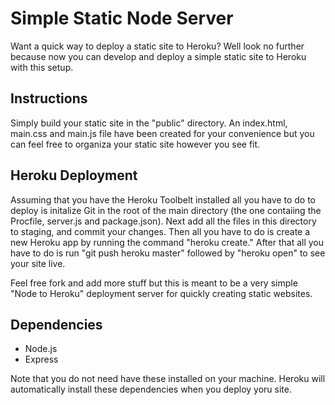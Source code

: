 # Simple Static Node Server

Want a quick way to deploy a static site to Heroku? Well look no further because now you can develop and deploy a simple static site to Heroku with this setup.

## Instructions
Simply build your static site in the "public" directory. An index.html, main.css and main.js file have been created for your convenience but you can feel free to organiza your static site however you see fit.

## Heroku Deployment
Assuming that you have the Heroku Toolbelt installed all you have to do to deploy is initalize Git in the root of the main directory (the one contaiing the Procfile, server.js and package.json). Next add all the files in this directory to staging, and commit your changes. Then all you have to do is create a new Heroku app by running the command "heroku create." After that all you have to do is run "git push heroku master" followed by "heroku open" to see your site live.

Feel free fork and add more stuff but this is meant to be a very simple "Node to Heroku" deployment server for quickly creating static websites.

## Dependencies
* Node.js
* Express

Note that you do not need have these installed on your machine. Heroku will automatically install these dependencies when you deploy yoru site.
